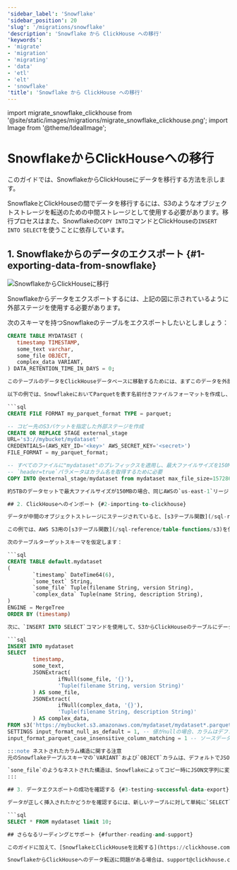 ```yaml
---
'sidebar_label': 'Snowflake'
'sidebar_position': 20
'slug': '/migrations/snowflake'
'description': 'Snowflake から ClickHouse への移行'
'keywords':
- 'migrate'
- 'migration'
- 'migrating'
- 'data'
- 'etl'
- 'elt'
- 'snowflake'
'title': 'Snowflake から ClickHouse への移行'
---
```


import migrate_snowflake_clickhouse from '@site/static/images/migrations/migrate_snowflake_clickhouse.png';
import Image from '@theme/IdealImage';


# SnowflakeからClickHouseへの移行

このガイドでは、SnowflakeからClickHouseにデータを移行する方法を示します。

SnowflakeとClickHouseの間でデータを移行するには、S3のようなオブジェクトストレージを転送のための中間ストレージとして使用する必要があります。移行プロセスはまた、Snowflakeの`COPY INTO`コマンドとClickHouseの`INSERT INTO SELECT`を使うことに依存しています。

## 1. Snowflakeからのデータのエクスポート {#1-exporting-data-from-snowflake}

<Image img={migrate_snowflake_clickhouse} size="md" alt="SnowflakeからClickHouseに移行"/>

Snowflakeからデータをエクスポートするには、上記の図に示されているように外部ステージを使用する必要があります。

次のスキーマを持つSnowflakeのテーブルをエクスポートしたいとしましょう：

```sql
CREATE TABLE MYDATASET (
   timestamp TIMESTAMP,
   some_text varchar,
   some_file OBJECT,
   complex_data VARIANT,
) DATA_RETENTION_TIME_IN_DAYS = 0;

このテーブルのデータをClickHouseデータベースに移動するためには、まずこのデータを外部ステージにコピーする必要があります。データをコピーする際には、型情報を共有でき、精度を保持し、圧縮が良く、分析で一般的なネストされた構造をネイティブにサポートしているため、間の形式としてParquetを推奨します。

以下の例では、SnowflakeにおいてParquetを表す名前付きファイルフォーマットを作成し、希望するファイルオプションを指定します。次に、コピーしたデータセットを含むバケットを指定します。最後に、データセットをバケットにコピーします。

```sql
CREATE FILE FORMAT my_parquet_format TYPE = parquet;

-- コピー先のS3バケットを指定した外部ステージを作成
CREATE OR REPLACE STAGE external_stage
URL='s3://mybucket/mydataset'
CREDENTIALS=(AWS_KEY_ID='<key>' AWS_SECRET_KEY='<secret>')
FILE_FORMAT = my_parquet_format;

-- すべてのファイルに"mydataset"のプレフィックスを適用し、最大ファイルサイズを150MBに指定
-- `header=true`パラメータはカラム名を取得するために必要
COPY INTO @external_stage/mydataset from mydataset max_file_size=157286400 header=true;

約5TBのデータセットで最大ファイルサイズが150MBの場合、同じAWSの`us-east-1`リージョンにある2X-LargeのSnowflakeウェアハウスを使用していると、データをS3バケットにコピーするのに約30分かかります。

## 2. ClickHouseへのインポート {#2-importing-to-clickhouse}

データが中間のオブジェクトストレージにステージされていると、[s3テーブル関数](/sql-reference/table-functions/s3)などのClickHouse関数を使用して、下記のようにテーブルにデータを挿入できます。

この例では、AWS S3用の[s3テーブル関数](/sql-reference/table-functions/s3)を使用していますが、Google Cloud Storageには[gcsテーブル関数](/sql-reference/table-functions/gcs)を、Azure Blob Storageには[azureBlobStorageテーブル関数](/sql-reference/table-functions/azureBlobStorage)を使用できます。

次のテーブルターゲットスキーマを仮定します：

```sql
CREATE TABLE default.mydataset
(
        `timestamp` DateTime64(6),
        `some_text` String,
        `some_file` Tuple(filename String, version String),
        `complex_data` Tuple(name String, description String),
)
ENGINE = MergeTree
ORDER BY (timestamp)

次に、`INSERT INTO SELECT`コマンドを使用して、S3からClickHouseのテーブルにデータを挿入できます：

```sql
INSERT INTO mydataset
SELECT
        timestamp,
        some_text,
        JSONExtract(
                ifNull(some_file, '{}'),
                'Tuple(filename String, version String)'
        ) AS some_file,
        JSONExtract(
                ifNull(complex_data, '{}'),
                'Tuple(filename String, description String)'
        ) AS complex_data,
FROM s3('https://mybucket.s3.amazonaws.com/mydataset/mydataset*.parquet')
SETTINGS input_format_null_as_default = 1, -- 値がnullの場合、カラムはデフォルトとして挿入されることを保証
input_format_parquet_case_insensitive_column_matching = 1 -- ソースデータとターゲットテーブル間でのカラムマッチングは大文字小文字を区別しない

:::note ネストされたカラム構造に関する注意
元のSnowflakeテーブルスキーマの`VARIANT`および`OBJECT`カラムは、デフォルトでJSON文字列として出力されるため、ClickHouseに挿入する際にはこれをキャストする必要があります。

`sone_file`のようなネストされた構造は、Snowflakeによってコピー時にJSON文字列に変換されます。このデータをインポートするには、同期時にこれらの構造をタプルに変換する必要があります。上記のように、[JSONExtract関数](/sql-reference/functions/json-functions#jsonextract)を使用します。
:::

## 3. データエクスポートの成功を確認する {#3-testing-successful-data-export}

データが正しく挿入されたかどうかを確認するには、新しいテーブルに対して単純に`SELECT`クエリを実行します：

```sql
SELECT * FROM mydataset limit 10;

## さらなるリーディングとサポート {#further-reading-and-support}

このガイドに加えて、[SnowflakeとClickHouseを比較する](https://clickhouse.com/blog/clickhouse-vs-snowflake-for-real-time-analytics-comparison-migration-guide)というブログ記事を読むことをお勧めします。

SnowflakeからClickHouseへのデータ転送に問題がある場合は、support@clickhouse.comまでお気軽にお問い合わせください。
